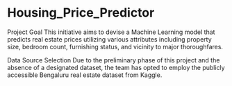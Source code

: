# Housing_Price_Predictor

Project Goal
This initiative aims to devise a Machine Learning model that predicts real estate prices utilizing various attributes including property size, bedroom count, furnishing status, and vicinity to major thoroughfares.

Data Source Selection
Due to the preliminary phase of this project and the absence of a designated dataset, the team has opted to employ the publicly accessible Bengaluru real estate dataset from Kaggle.
